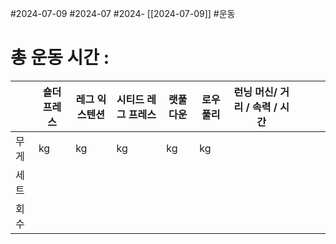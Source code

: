 #2024-07-09 #2024-07 #2024- [[2024-07-09]]
#운동 

# 총 운동 시간 : 

|     | 숄더 프레스 | 레그 익스텐션 | 시티드 레그 프레스 | 랫풀 다운 | 로우 풀리 | 런닝 머신/ 거리 / 속력 / 시간 |     |     |     |
| --- | ------ | ------- | ---------- | ----- | ----- | ------------------- | --- | --- | --- |
| 무게  | kg     | kg      | kg         | kg    | kg    |                     |     |     |     |
| 세트  |        |         |            |       |       |                     |     |     |     |
| 회수  |        |         |            |       |       |                     |     |     |     |
  

